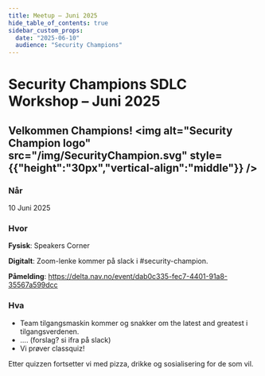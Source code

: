 ```yaml
---
title: Meetup – Juni 2025
hide_table_of_contents: true
sidebar_custom_props:
  date: "2025-06-10"
  audience: "Security Champions"
---
```


# Security Champions SDLC Workshop – Juni 2025

## Velkommen Champions! <img alt="Security Champion logo" src="/img/SecurityChampion.svg" style={{"height":"30px","vertical-align":"middle"}} />

### Når

10 Juni 2025

### Hvor

**Fysisk**: Speakers Corner

**Digitalt**: Zoom-lenke kommer på slack i #security-champion.

**Påmelding**: https://delta.nav.no/event/dab0c335-fec7-4401-91a8-35567a599dcc

### Hva

- Team tilgangsmaskin kommer og snakker om the latest and greatest i tilgangsverdenen.
- .... (forslag? si ifra på slack)
- Vi prøver classquiz!

Etter quizzen fortsetter vi med pizza, drikke og sosialisering for de som vil.

